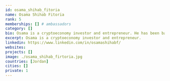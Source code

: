 ```yaml
---
id: osama_shihab_fitoria
name: Osama Shihab Fitoria
rank: 5
memberships: [] # ambassadors
category: []
bio: Osama is a cryptoeconomy investor and entrepreneur. He has been based in the Middle East for 3 decades during which he led business expansion roles for global tech firms and founded e-commerce startups. Ambassador fell in love with Threefold ThreeFold's vision is an ambitious one is to create a neutral, efficient and affordable net. ThreeFold's team has already developed breakthrough technology which can and will enable this.
excerpt: Osama is a cryptoeconomy investor and entrepreneur.
linkedin: https://www.linkedin.com/in/osamashihabf/
websites: 
projects: []
image: ./osama_shihab_firtoria.jpg
countries: [Jordan]
cities: []
private: 1
---
```

